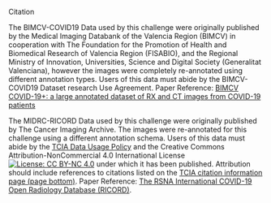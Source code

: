 Citation

The BIMCV-COVID19 Data used by this challenge were originally published by the Medical Imaging Databank of the Valencia Region (BIMCV) in cooperation with The Foundation for the Promotion of Health and Biomedical Research of Valencia Region (FISABIO), and the Regional Ministry of Innovation, Universities, Science and Digital Society (Generalitat Valenciana), however the images were completely re-annotated using different annotation types. Users of this data must abide by the BIMCV-COVID19 Dataset research Use Agreement. Paper Reference: [BIMCV COVID-19+: a large annotated dataset of RX and CT images from COVID-19 patients](https://arxiv.org/abs/2006.01174)

The MIDRC-RICORD Data used by this challenge were originally published by The Cancer Imaging Archive. The images were re-annotated for this challenge using a different annotation schema. Users of this data must abide by the [TCIA Data Usage Policy](https://wiki.cancerimagingarchive.net/display/Public/Data+Usage+Policies+and+Restrictions) and the Creative Commons Attribution-NonCommercial 4.0 International License [![License: CC BY-NC 4.0](https://licensebuttons.net/l/by-nc/4.0/80x15.png)](https://creativecommons.org/licenses/by-nc/4.0/) under which it has been published. Attribution should include references to citations listed on the [TCIA citation information page (page bottom)](https://wiki.cancerimagingarchive.net/pages/viewpage.action?pageId=70230281#702302814dc5f53338634b35a3500cbed18472e0). Paper Reference: [The RSNA International COVID-19 Open Radiology Database (RICORD)](https://pubs.rsna.org/doi/full/10.1148/radiol.2021203957).
